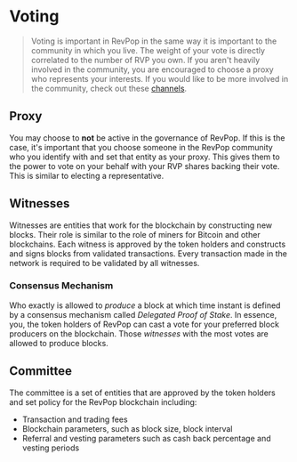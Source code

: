 # Voting

> Voting is important in RevPop in the same way it is important to the community in which you live. The weight of your vote is directly correlated to the number of RVP you own. If you aren't heavily involved in the community, you are encouraged to choose a proxy who represents your interests. If you would like to be more involved in the community, check out these [channels](/help/introduction/revpop).

## Proxy

You may choose to **not** be active in the governance of RevPop. If this is the case, it's important that you choose someone in the RevPop community who you identify with and set that entity as your proxy. This gives them to the power to vote on your behalf with your RVP shares backing their vote. This is similar to electing a representative.

## Witnesses

Witnesses are entities that work for the blockchain by constructing new blocks. Their role is similar to the role of miners for Bitcoin and other blockchains. Each witness is approved by the token holders and constructs and signs blocks from validated transactions. Every transaction made in the network is required to be validated by all witnesses.

### Consensus Mechanism

Who exactly is allowed to *produce* a block at which time instant is defined by a
consensus mechanism called *Delegated Proof of Stake*. In essence, you, the
token holders of RevPop can cast a vote for your preferred block producers on the blockchain. Those *witnesses* with the most votes are allowed to produce blocks.


## Committee

The committee is a set of entities that are approved by the token holders and set policy for the RevPop blockchain including:

* Transaction and trading fees
* Blockchain parameters, such as block size, block interval
* Referral and vesting parameters such as cash back percentage and vesting periods
